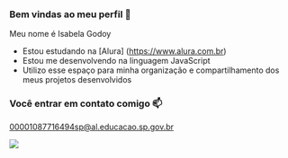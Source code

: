 ### Bem vindas ao meu perfil 🤍

Meu nome é Isabela Godoy

- Estou estudando na [Alura] (https://www.alura.com.br)
- Estou me desenvolvendo na linguagem JavaScript
- Utilizo esse espaço para minha organização e compartilhamento dos meus projetos desenvolvidos

### Você entrar em contato comigo 📫

00001087716494sp@al.educacao.sp.gov.br



![](https://media.tenor.com/Y2214R1FOBQAAAAi/minions-kiss.gif)
